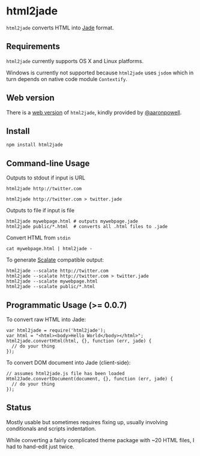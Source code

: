 # html2jade #

`html2jade` converts HTML into [Jade](https://github.com/visionmedia/jade) format.

## Requirements

`html2jade` currently supports OS X and Linux platforms.

Windows is currently not supported because `html2jade` uses `jsdom` which in turn
depends on native code module `Contextify`.

## Web version

There is a [web version](http://html2jade.aaron-powell.com/) of `html2jade`,
kindly provided by [@aaronpowell](https://github.com/aaronpowell).

## Install ##

    npm install html2jade

## Command-line Usage ##

Outputs to stdout if input is URL

    html2jade http://twitter.com
    
    html2jade http://twitter.com > twitter.jade
    
Outputs to file if input is file
    
    html2jade mywebpage.html # outputs mywebpage.jade
    html2jade public/*.html  # converts all .html files to .jade

Convert HTML from `stdin`

    cat mywebpage.html | html2jade - 
    
To generate [Scalate](http://scalate.fusesource.org/) compatible output:

    html2jade --scalate http://twitter.com
    html2jade --scalate http://twitter.com > twitter.jade
    html2jade --scalate mywebpage.html
    html2jade --scalate public/*.html
    
## Programmatic Usage (>= 0.0.7)
    
To convert raw HTML into Jade:

    var html2jade = require('html2jade');
    var html = "<html><body>Hello World</body></html>";
    html2jade.convertHtml(html, {}, function (err, jade) {
      // do your thing
    });
    
To convert DOM document into Jade (client-side):

    // assumes html2jade.js file has been loaded
    Html2Jade.convertDocument(document, {}, function (err, jade) {
      // do your thing
    });

## Status ##

Mostly usable but sometimes requires fixing up, usually involving conditionals and scripts indentation.

While converting a fairly complicated theme package with ~20 HTML files, I had to hand-edit just twice.
